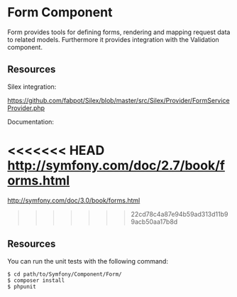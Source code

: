 Form Component
==============

Form provides tools for defining forms, rendering and mapping request data to
related models. Furthermore it provides integration with the Validation
component.

Resources
---------

Silex integration:

https://github.com/fabpot/Silex/blob/master/src/Silex/Provider/FormServiceProvider.php

Documentation:

<<<<<<< HEAD
http://symfony.com/doc/2.7/book/forms.html
=======
http://symfony.com/doc/3.0/book/forms.html
>>>>>>> 22cd78c4a87e94b59ad313d11b99acb50aa17b8d

Resources
---------

You can run the unit tests with the following command:

    $ cd path/to/Symfony/Component/Form/
    $ composer install
    $ phpunit
